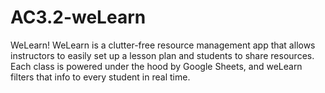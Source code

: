# AC3.2-weLearn

WeLearn! WeLearn is a clutter-free resource management app that allows instructors to easily set up a lesson plan and students to share resources. Each class is powered under the hood by Google Sheets, and weLearn filters that info to every student in real time.
